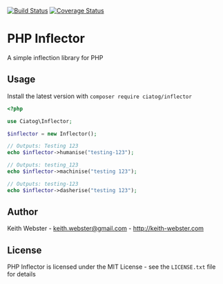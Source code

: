 [![Build Status](https://travis-ci.org/ciatog/PhpInflector.svg?branch=master)](https://travis-ci.org/ciatog/PhpInflector)
[![Coverage Status](https://coveralls.io/repos/ciatog/PhpInflector/badge.png?branch=master)](https://coveralls.io/r/ciatog/PhpInflector?branch=master)

PHP Inflector
=============

A simple inflection library for PHP

Usage
-----

Install the latest version with `composer require ciatog/inflector`

```php
<?php

use Ciatog\Inflector;

$inflector = new Inflector();

// Outputs: Testing 123
echo $inflector->humanise("testing-123");

// Outputs: testing_123
echo $inflector->machinise("testing 123");

// Outputs: testing-123
echo $inflector->dasherise("testing 123");
```

Author
------

Keith Webster - <keith.webster@gmail.com> - <http://keith-webster.com>

License
-------

PHP Inflector is licensed under the MIT License - see the `LICENSE.txt` file for details
